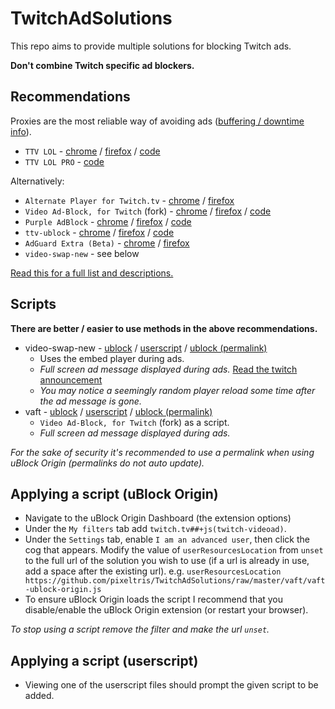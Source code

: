 # TwitchAdSolutions

This repo aims to provide multiple solutions for blocking Twitch ads.

**Don't combine Twitch specific ad blockers.**

## Recommendations

Proxies are the most reliable way of avoiding ads ([buffering / downtime info](full-list.md#proxy-issues)).

- `TTV LOL` - [chrome](https://chrome.google.com/webstore/detail/ttv-lol/ofbbahodfeppoklmgjiokgfdgcndngjm) / [firefox](https://addons.mozilla.org/en-US/firefox/addon/ttv-lol/) / [code](https://github.com/TTV-LOL/extensions)
- `TTV LOL PRO` - [code](https://github.com/younesaassila/ttv-lol-pro)

Alternatively:

- `Alternate Player for Twitch.tv` - [chrome](https://chrome.google.com/webstore/detail/alternate-player-for-twit/bhplkbgoehhhddaoolmakpocnenplmhf) / [firefox](https://addons.mozilla.org/en-US/firefox/addon/twitch_5/)
- `Video Ad-Block, for Twitch` (fork) - [chrome](https://chrome.google.com/webstore/detail/twitch-adblock/ljhnljhabgjcihjoihakgdiicdjncpkd) / [firefox](https://addons.mozilla.org/en-US/firefox/addon/twitch-adblock/) / [code](https://github.com/cleanlock/VideoAdBlockForTwitch)
- `Purple AdBlock` - [chrome](https://chrome.google.com/webstore/detail/purple-adblock/lkgcfobnmghhbhgekffaadadhmeoindg) / [firefox](https://addons.mozilla.org/en-US/firefox/addon/purpleadblock/) / [code](https://github.com/arthurbolsoni/Purple-adblock/)
- `ttv-ublock` - [chrome](https://chrome.google.com/webstore/detail/ttv-ad-block/kndhknfnihidhcfnaacnndbolonbimai) / [firefox](https://addons.mozilla.org/en-US/firefox/addon/ttv-adblock/) / [code](https://github.com/odensc/ttv-ublock)
- `AdGuard Extra (Beta)` - [chrome](https://chrome.google.com/webstore/detail/adguard-extra-beta/mglpocjcjbekdckiahfhagndealpkpbj) / [firefox](https://github.com/AdguardTeam/AdGuardExtra/#firefox)
- `video-swap-new` - see below

[Read this for a full list and descriptions.](full-list.md)

## Scripts

**There are better / easier to use methods in the above recommendations.**

- video-swap-new - [ublock](https://github.com/pixeltris/TwitchAdSolutions/raw/master/video-swap-new/video-swap-new-ublock-origin.js) / [userscript](https://github.com/pixeltris/TwitchAdSolutions/raw/master/video-swap-new/video-swap-new.user.js) / [ublock (permalink)](https://github.com/pixeltris/TwitchAdSolutions/raw/bc355dda0ae98e142577e8521ad1857ccdb3b724/video-swap-new/video-swap-new-ublock-origin.js)
  - Uses the embed player during ads.
  - *Full screen ad message displayed during ads.* [Read the twitch announcement](https://discuss.dev.twitch.tv/t/an-updated-twitch-embedded-player-viewer-experience/41718)
  - *You may notice a seemingly random player reload some time after the ad message is gone.*
- vaft - [ublock](https://github.com/pixeltris/TwitchAdSolutions/raw/master/vaft/vaft-ublock-origin.js) / [userscript](https://github.com/pixeltris/TwitchAdSolutions/raw/master/vaft/vaft.user.js) / [ublock (permalink)](https://github.com/pixeltris/TwitchAdSolutions/raw/bc355dda0ae98e142577e8521ad1857ccdb3b724/vaft/vaft-ublock-origin.js)
  - `Video Ad-Block, for Twitch` (fork) as a script.
  - *Full screen ad message displayed during ads.*

*For the sake of security it's recommended to use a permalink when using uBlock Origin (permalinks do not auto update).*

## Applying a script (uBlock Origin)

- Navigate to the uBlock Origin Dashboard (the extension options)
- Under the `My filters` tab add `twitch.tv##+js(twitch-videoad)`.
- Under the `Settings` tab, enable `I am an advanced user`, then click the cog that appears. Modify the value of `userResourcesLocation` from `unset` to the full url of the solution you wish to use (if a url is already in use, add a space after the existing url). e.g. `userResourcesLocation https://github.com/pixeltris/TwitchAdSolutions/raw/master/vaft/vaft-ublock-origin.js` 
- To ensure uBlock Origin loads the script I recommend that you disable/enable the uBlock Origin extension (or restart your browser).

*To stop using a script remove the filter and make the url `unset`.*

## Applying a script (userscript)

- Viewing one of the userscript files should prompt the given script to be added.